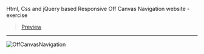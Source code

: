 Html, Css and jQuery based Responsive Off Canvas Navigation website - exercise
> [Preview](https://r4nd3l.github.io/OffCanvasNavigation/)
---

![OffCanvasNavigation](https://github.com/r4nd3l/OffCanvasNavigation/blob/master/img/sample.gif)
